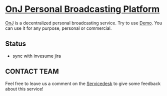 # [OnJ Personal Broadcasting Platform](https://code.onj.io/)

[OnJ](http://code.onj.io/) is a decentralized personal broadcasting service. Try to use [Demo](https://hamonia.kr/). You can use it for any purpose, personal or commercial.

## Status

* sync with invesume jira


## CONTACT TEAM

Feel free to leave us a comment on the [Servicedesk](http://pms.invesume.com:8080/servicedesk/customer/portal/10) to give some feedback about this service!
